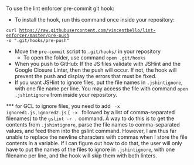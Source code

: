 To use the lint enforcer pre-commit git hook:
- To install the hook, run this command once inside your repository:

<code>curl https://raw.githubusercontent.com/vincentbello/lint-enforcer/master/pre-push -o ".git/hooks/pre-push"</code>
- Move the <code>pre-commit</code> script to <code>.git/hooks/</code> in your repository
    - To open the folder, use command <code>open .git/hooks</code>
- When you push to GitHub: If the JS files validate with JSHint and the Google Closure Linter, then the push will occur. If not, the hook will prevent the push and display the errors that must be fixed.
- If you want JSHint to ignore files, put the file names in <code>.jshintignore</code>, with one file name per line. You may access the file with command <code>open .jshintignore</code> from inside your repository.


*** for GCL to ignore files, you need to add <code> -x ignored1.js,ignored2.js</code> (<code> -x </code> followed by a list of comma-separated filenames) to the <code>gslint -r .</code> command. A way to do this is to get the contents from <code>.jshintignore</code>, parse the file names to comma-separated values, and feed them into the gslint command. However, I am thus far unable to replace the newline characters with commas when I store the file contents in a variable. If I can figure out how to do that, the user will only have to put the names of the files to ignore in <code>.jshintignore</code>, with one filename per line, and the hook will skip them with both linters.

